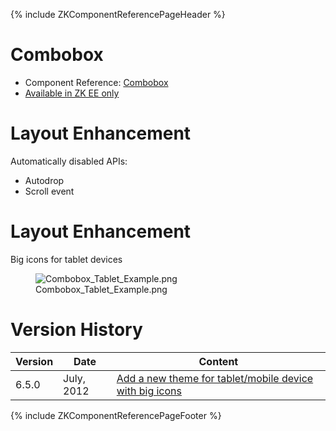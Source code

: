 {% include ZKComponentReferencePageHeader %}

# Combobox

- Component Reference:
  [Combobox](ZK_Component_Reference/Input/Combobox)
- [Available in ZK EE only](http://www.zkoss.org/product/edition.dsp)

# Layout Enhancement

Automatically disabled APIs:

- Autodrop
- Scroll event

# Layout Enhancement

Big icons for tablet devices

<figure>
<img src="Combobox_Tablet_Example.png"
title="Combobox_Tablet_Example.png" />
<figcaption>Combobox_Tablet_Example.png</figcaption>
</figure>

# Version History

| Version | Date       | Content                                                                                            |
|---------|------------|----------------------------------------------------------------------------------------------------|
| 6.5.0   | July, 2012 | [Add a new theme for tablet/mobile device with big icons](http://tracker.zkoss.org/browse/ZK-1247) |

{% include ZKComponentReferencePageFooter %}
